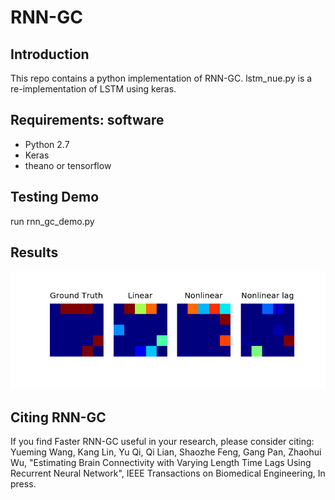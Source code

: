 # RNN-GC

## Introduction
This repo contains a python implementation of RNN-GC.
lstm_nue.py is a re-implementation of LSTM using keras.

## Requirements: software
* Python 2.7
* Keras
* theano or tensorflow

## Testing Demo
run rnn_gc_demo.py

## Results
![](assets/results.png)

## Citing RNN-GC
If you find Faster RNN-GC useful in your research, please consider citing:
Yueming Wang, Kang Lin, Yu Qi, Qi Lian, Shaozhe Feng, Gang Pan, Zhaohui Wu, "Estimating Brain Connectivity with Varying Length Time Lags Using Recurrent Neural Network", IEEE Transactions on Biomedical Engineering, In press.


